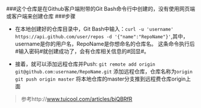 ###这个仓库是在Github客户端附带的Git Bash命令行中创建的，没有使用网页端或客户端来创建仓库
###步骤
* 在本地创建好的仓库目录中，Git Bash中输入：`curl -u 'username' https://api.github.com/user/repos -d '{"name":"RepoName"}'`,其中，username是你的用户名，RepoName是你想命名的仓库名。
这条命令执行后#输入密码#就创建成功了，会有仓库相关信息的#回显#。

* 接着，就可以添加远程仓库并Push:
`git remote add origin git@github.com:username/RepoName.git` 添加远程仓库，仓库名称为`origin`
`git push origin master` 将本地仓库的master分支推到远程费仓库origin上面

> 参考http://www.tuicool.com/articles/biQBRfR